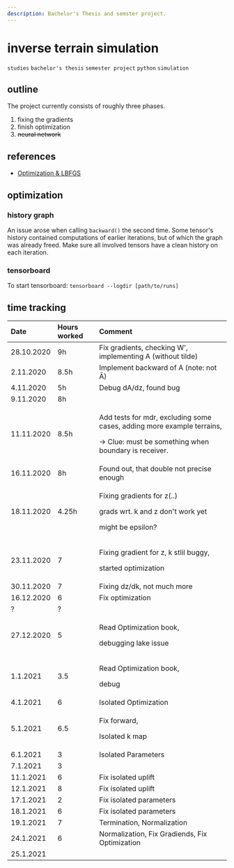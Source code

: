 ```yaml
---
description: Bachelor's Thesis and semster project.
---
```


# inverse terrain simulation

`studies` `bachelor's thesis` `semester project` `python` `simulation`

## outline

The project currently consists of roughly three phases. 

1. fixing the gradients
2. finish optimization
3. ~~neural network~~

## references

* [Optimization & LBFGS](http://apmonitor.com/me575/index.php/Main/BookChapters)

## optimization

### history graph

An issue arose when calling `backward()` the second time. Some tensor's history contained computations of earlier iterations, but of which the graph was already freed. Make sure all involved tensors have a clean history on each iteration.

### tensorboard

To start tensorboard: `tensorboard --logdir [path/to/runs]`

## time tracking

<table>
  <thead>
    <tr>
      <th style="text-align:left">Date</th>
      <th style="text-align:left">Hours worked</th>
      <th style="text-align:left">Comment</th>
    </tr>
  </thead>
  <tbody>
    <tr>
      <td style="text-align:left">28.10.2020</td>
      <td style="text-align:left">9h</td>
      <td style="text-align:left">Fix gradients, checking W&apos;, implementing A (without tilde)</td>
    </tr>
    <tr>
      <td style="text-align:left">2.11.2020</td>
      <td style="text-align:left">8.5h</td>
      <td style="text-align:left">Implement backward of A (note: not &#xC3;)</td>
    </tr>
    <tr>
      <td style="text-align:left">4.11.2020</td>
      <td style="text-align:left">5h</td>
      <td style="text-align:left">Debug dA/dz, found bug</td>
    </tr>
    <tr>
      <td style="text-align:left">9.11.2020</td>
      <td style="text-align:left">8h</td>
      <td style="text-align:left"></td>
    </tr>
    <tr>
      <td style="text-align:left">11.11.2020</td>
      <td style="text-align:left">8.5h</td>
      <td style="text-align:left">
        <p>Add tests for mdr, excluding some cases, adding more example terrains,</p>
        <p>-&gt; Clue: must be something when boundary is receiver.</p>
      </td>
    </tr>
    <tr>
      <td style="text-align:left">16.11.2020</td>
      <td style="text-align:left">8h</td>
      <td style="text-align:left">Found out, that double not precise enough</td>
    </tr>
    <tr>
      <td style="text-align:left">18.11.2020</td>
      <td style="text-align:left">4.25h</td>
      <td style="text-align:left">
        <p>Fixing gradients for z(..)</p>
        <p>grads wrt. k and z don&apos;t work yet</p>
        <p>might be epsilon?</p>
      </td>
    </tr>
    <tr>
      <td style="text-align:left">23.11.2020</td>
      <td style="text-align:left">7</td>
      <td style="text-align:left">
        <p>Fixing gradient for z, k stlil buggy,</p>
        <p>started optimization</p>
      </td>
    </tr>
    <tr>
      <td style="text-align:left">30.11.2020</td>
      <td style="text-align:left">7</td>
      <td style="text-align:left">Fixing dz/dk, not much more</td>
    </tr>
    <tr>
      <td style="text-align:left">16.12.2020</td>
      <td style="text-align:left">6</td>
      <td style="text-align:left">Fix optimization</td>
    </tr>
    <tr>
      <td style="text-align:left">?</td>
      <td style="text-align:left">?</td>
      <td style="text-align:left"></td>
    </tr>
    <tr>
      <td style="text-align:left">27.12.2020</td>
      <td style="text-align:left">5</td>
      <td style="text-align:left">
        <p>Read Optimization book,</p>
        <p>debugging lake issue</p>
      </td>
    </tr>
    <tr>
      <td style="text-align:left">1.1.2021</td>
      <td style="text-align:left">3.5</td>
      <td style="text-align:left">
        <p>Read Optimization book,</p>
        <p>debug</p>
      </td>
    </tr>
    <tr>
      <td style="text-align:left">4.1.2021</td>
      <td style="text-align:left">6</td>
      <td style="text-align:left">Isolated Optimization</td>
    </tr>
    <tr>
      <td style="text-align:left">5.1.2021</td>
      <td style="text-align:left">6.5</td>
      <td style="text-align:left">
        <p>Fix forward,</p>
        <p>Isolated k map</p>
      </td>
    </tr>
    <tr>
      <td style="text-align:left">6.1.2021</td>
      <td style="text-align:left">3</td>
      <td style="text-align:left">Isolated Parameters</td>
    </tr>
    <tr>
      <td style="text-align:left">7.1.2021</td>
      <td style="text-align:left">3</td>
      <td style="text-align:left"></td>
    </tr>
    <tr>
      <td style="text-align:left">11.1.2021</td>
      <td style="text-align:left">6</td>
      <td style="text-align:left">Fix isolated uplift</td>
    </tr>
    <tr>
      <td style="text-align:left">12.1.2021</td>
      <td style="text-align:left">8</td>
      <td style="text-align:left">Fix isolated uplift</td>
    </tr>
    <tr>
      <td style="text-align:left">17.1.2021</td>
      <td style="text-align:left">2</td>
      <td style="text-align:left">Fix isolated parameters</td>
    </tr>
    <tr>
      <td style="text-align:left">18.1.2021</td>
      <td style="text-align:left">6</td>
      <td style="text-align:left">Fix isolated parameters</td>
    </tr>
    <tr>
      <td style="text-align:left">19.1.2021</td>
      <td style="text-align:left">7</td>
      <td style="text-align:left">Termination, Normalization</td>
    </tr>
    <tr>
      <td style="text-align:left">24.1.2021</td>
      <td style="text-align:left">6</td>
      <td style="text-align:left">Normalization, Fix Gradiends, Fix Optimization</td>
    </tr>
    <tr>
      <td style="text-align:left">25.1.2021</td>
      <td style="text-align:left"></td>
      <td style="text-align:left"></td>
    </tr>
  </tbody>
</table>



